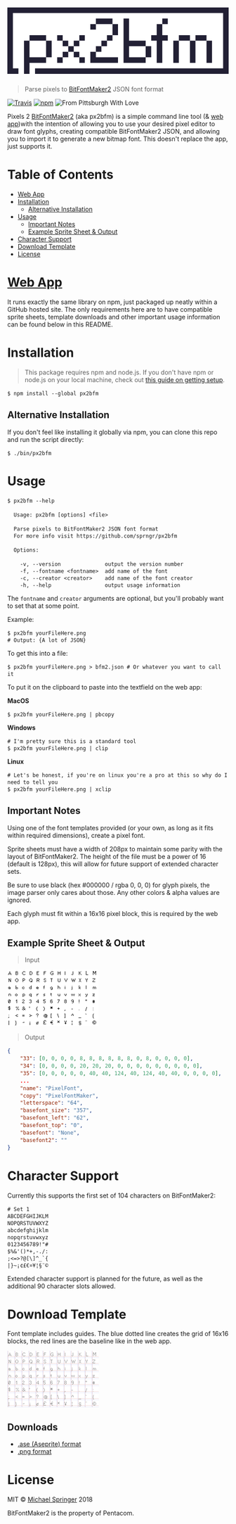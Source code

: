 <h1 align="center">
	<img src="logo.png" alt="px2bfm">
</h1>

> Parse pixels to [BitFontMaker2](http://www.pentacom.jp/pentacom/bitfontmaker2/) JSON font format


[![Travis](https://img.shields.io/travis/sprngr/px2bfm.svg?style=for-the-badge)](https://travis-ci.org/sprngr/px2bfm)
[![npm](https://img.shields.io/npm/v/px2bfm.svg?style=for-the-badge)](https://www.npmjs.com/package/px2bfm)
![From Pittsburgh With Love](https://img.shields.io/badge/from%20pittsburgh%20with-%E2%9D%A4-yellow.svg?style=for-the-badge)

Pixels 2 [BitFontMaker2](http://www.pentacom.jp/pentacom/bitfontmaker2/) (aka px2bfm) is a simple command line tool (& [web app](https://sprngr.github.io/px2bfm/))with the intention of
allowing you to use your desired pixel editor to draw font glyphs, creating compatible BitFontMaker2 JSON, and allowing you to import it to generate a new bitmap font. This doesn't replace the app, just supports it.

# Table of Contents

- [Web App](#web-app)
- [Installation](#installation)
	- [Alternative Installation](#alternative-installation)
- [Usage](#usage)
	- [Important Notes](#important-notes)
	- [Example Sprite Sheet & Output](#example-sprite-sheet-output)
- [Character Support](#character-support)
- [Download Template](#download-template)
- [License](#license)

# [Web App](https://sprngr.github.io/px2bfm/)

It runs exactly the same library on npm, just packaged up neatly within a GitHub hosted site. The only requirements here are to have compatible sprite sheets, template downloads
and other important usage information can be found below in this README.

# Installation
> This package requires npm and node.js. If you don't have npm or node.js on your local machine, check out [this guide on getting setup](https://docs.npmjs.com/getting-started/installing-node).

```console
$ npm install --global px2bfm
```

## Alternative Installation

If you don't feel like installing it globally via npm, you can clone this repo and run the script directly:
```console
$ ./bin/px2bfm
```

# Usage
```console
$ px2bfm --help

  Usage: px2bfm [options] <file>

  Parse pixels to BitFontMaker2 JSON font format
  For more info visit https://github.com/sprngr/px2bfm

  Options:

    -v, --version              output the version number
    -f, --fontname <fontname>  add name of the font
    -c, --creator <creator>    add name of the font creator
    -h, --help                 output usage information
```

The `fontname` and `creator` arguments are optional, but you'll probably want to set that at some point.

Example:
```console
$ px2bfm yourFileHere.png
# Output: {A lot of JSON}
```

To get this into a file:
```console
$ px2bfm yourFileHere.png > bfm2.json # Or whatever you want to call it
```

To put it on the clipboard to paste into the textfield on the web app:

**MacOS**
```console
$ px2bfm yourFileHere.png | pbcopy
```

**Windows**
```console
# I'm pretty sure this is a standard tool
$ px2bfm yourFileHere.png | clip
```

**Linux**
```console
# Let's be honest, if you're on linux you're a pro at this so why do I need to tell you
$ px2bfm yourFileHere.png | xclip
```

## Important Notes

Using one of the font templates provided (or your own, as long as it fits within required dimensions), create a pixel font.

Sprite sheets must have a width of 208px to maintain some parity with the layout of BitFontMaker2.
The height of the file must be a power of 16 (default is 128px), this will allow for future support of extended character sets.

Be sure to use black (hex #000000 / rgba 0, 0, 0) for glyph pixels, the image parser only cares about those. Any other colors & alpha values are ignored.

Each glyph must fit within a 16x16 pixel block, this is required by the web app.

## Example Sprite Sheet & Output

> Input

<img src="templates/test.png"/>

> Output

```JSON
{
	"33": [0, 0, 0, 0, 8, 8, 8, 8, 8, 8, 0, 8, 0, 0, 0, 0],
	"34": [0, 0, 0, 0, 20, 20, 20, 0, 0, 0, 0, 0, 0, 0, 0, 0],
	"35": [0, 0, 0, 0, 0, 40, 40, 124, 40, 124, 40, 40, 0, 0, 0, 0],
	...
	"name": "PixelFont",
	"copy": "PixelFontMaker",
	"letterspace": "64",
	"basefont_size": "357",
	"basefont_left": "62",
	"basefont_top": "0",
	"basefont": "None",
	"basefont2": ""
}
```

# Character Support
Currently this supports the first set of 104 characters on BitFontMaker2:
```
# Set 1
ABCDEFGHIJKLM
NOPQRSTUVWXYZ
abcdefghijklm
nopqrstuvwxyz
0123456789!"#
$%&'()*+,-./:
;<=>?@[\]^_`{
|}~¡¢£€¤¥¦§¨©
```
Extended character support is planned for the future, as well as the additional 90 character slots allowed.

# Download Template
Font template includes guides. The blue dotted line creates the grid of 16x16 blocks, the red lines are the baseline like in the web app.

<img src="templates/template.png"/>

## Downloads
* [.ase (Aseprite) format](https://github.com/sprngr/px2bfm/blob/master/templates/template.ase?raw=true)
* [.png format](https://github.com/sprngr/px2bfm/blob/master/templates/template.png?raw=true)

# License
MIT &copy; [Michael Springer](https://github.com/sprngr) 2018

BitFontMaker2 is the property of Pentacom.

